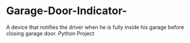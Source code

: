 # Garage-Door-Indicator-
A device that notifies the driver when he is fully inside his garage before closing garage door.
Python Project
